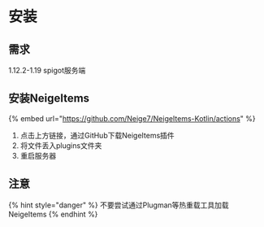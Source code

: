 # 安装

## 需求

1.12.2-1.19 spigot服务端

## 安装NeigeItems

{% embed url="https://github.com/Neige7/NeigeItems-Kotlin/actions" %}

1. 点击上方链接，通过GitHub下载NeigeItems插件
2. 将文件丢入plugins文件夹
3. 重启服务器

## 注意

{% hint style="danger" %}
不要尝试通过Plugman等热重载工具加载NeigeItems
{% endhint %}

